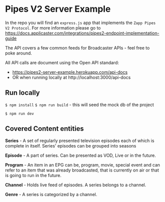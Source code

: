 # Pipes V2 Server Example

In the repo you will find an `express.js` app that implements the `Zapp Pipes V2 Protocol`.
For more information please go to https://docs.applicaster.com/integrations/pipes2-endpoint-implementation-guide

The API covers a few common feeds for Broadcaster APIs - feel free to poke around.

All API calls are document using the Open API standard:

- https://pipes2-server-example.herokuapp.com/api-docs
- OR when running locally at http://localhost:3000/api-docs

## Run locally



`$ npm install`
`$ npm run build` - this will seed the mock db of the project

`$ npm run dev`

## Covered Content entities

**Series** - A set of regularly presented television episodes each of which is complete in itself. Series' episodes can be grouped into seasons

**Episode** - A part of series. Can be presented as VOD, Live or in the future.

**Program** - An item in an EPG can be, program, movie, special event and can
refer to an item that was already broadcasted, that is currently on air or that
is going to run in the future.

**Channel** - Holds live feed of episodes. A series belongs to a channel.

**Genre** - A series is categorized by a channel.
